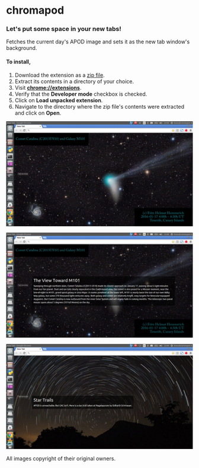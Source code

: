 # chromapod
### Let's put some space in your new tabs!

Fetches the current day's APOD image and sets it as the new tab window's background.

#### To install,

1. Download the extension as a [zip file](https://github.com/ChennaiAstronomyClub/chromapod/archive/master.zip).
2. Extract its contents in a directory of your choice.
3. Visit **[chrome://extensions](chrome://extensions/)**.
4. Verify that the **Developer mode** checkbox is checked.
5. Click on **Load unpacked extension**.
6. Navigate to the directory where the zip file's contents were extracted and click on **Open**.

![Sample1](screenshots/sample1.jpg)

![Sample2](screenshots/sample2.jpg)

![Sample3](screenshots/sample3.jpg)

All images copyright of their original owners.